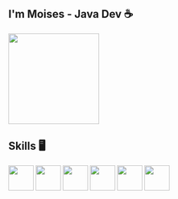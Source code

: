 ## I'm Moises - Java Dev ☕
<div align="left">
	<img height="180em" src="https://github-readme-stats.vercel.app/api?username=MoisesC-Costa&show_icons=true&theme=radical&include_all_commits=true&count_private=true" />
</div>

## Skills :desktop_computer:
<div>
  	<img height="50px" src="https://cdn.jsdelivr.net/gh/devicons/devicon/icons/java/java-original.svg" />
	<img height="50px" src="https://cdn.jsdelivr.net/gh/devicons/devicon/icons/bash/bash-original.svg" />
	<img height="50px" src="https://cdn.jsdelivr.net/gh/devicons/devicon/icons/javascript/javascript-original.svg" />
	<img height="50px" src="https://cdn.jsdelivr.net/gh/devicons/devicon/icons/html5/html5-original.svg" />
        <img height="50px" src="https://cdn.jsdelivr.net/gh/devicons/devicon/icons/css3/css3-plain.svg" />          
	<img height="50px" src="https://cdn.jsdelivr.net/gh/devicons/devicon/icons/python/python-original-wordmark.svg" />
</div>
